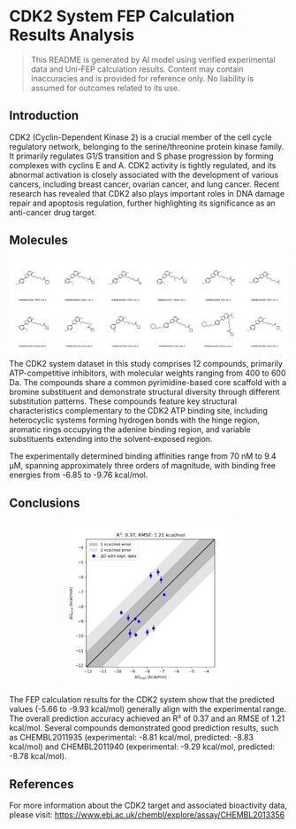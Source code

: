 # CDK2 System FEP Calculation Results Analysis

> This README is generated by AI model using verified experimental data and Uni-FEP calculation results. Content may contain inaccuracies and is provided for reference only. No liability is assumed for outcomes related to its use.

## Introduction

CDK2 (Cyclin-Dependent Kinase 2) is a crucial member of the cell cycle regulatory network, belonging to the serine/threonine protein kinase family. It primarily regulates G1/S transition and S phase progression by forming complexes with cyclins E and A. CDK2 activity is tightly regulated, and its abnormal activation is closely associated with the development of various cancers, including breast cancer, ovarian cancer, and lung cancer. Recent research has revealed that CDK2 also plays important roles in DNA damage repair and apoptosis regulation, further highlighting its significance as an anti-cancer drug target.

## Molecules

![Molecular structures of representative compounds](mol_grid.png)

The CDK2 system dataset in this study comprises 12 compounds, primarily ATP-competitive inhibitors, with molecular weights ranging from 400 to 600 Da. The compounds share a common pyrimidine-based core scaffold with a bromine substituent and demonstrate structural diversity through different substitution patterns. These compounds feature key structural characteristics complementary to the CDK2 ATP binding site, including heterocyclic systems forming hydrogen bonds with the hinge region, aromatic rings occupying the adenine binding region, and variable substituents extending into the solvent-exposed region.

The experimentally determined binding affinities range from 70 nM to 9.4 μM, spanning approximately three orders of magnitude, with binding free energies from -6.85 to -9.76 kcal/mol.

## Conclusions

<p align="center"><img src="result_dG.png" width="300"></p>

The FEP calculation results for the CDK2 system show that the predicted values (-5.66 to -9.93 kcal/mol) generally align with the experimental range. The overall prediction accuracy achieved an R² of 0.37 and an RMSE of 1.21 kcal/mol. Several compounds demonstrated good prediction results, such as CHEMBL2011935 (experimental: -8.81 kcal/mol, predicted: -8.83 kcal/mol) and CHEMBL2011940 (experimental: -9.29 kcal/mol, predicted: -8.78 kcal/mol).

## References

For more information about the CDK2 target and associated bioactivity data, please visit:
https://www.ebi.ac.uk/chembl/explore/assay/CHEMBL2013356 